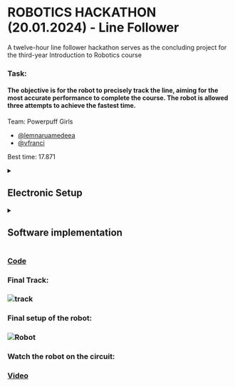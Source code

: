 # ROBOTICS HACKATHON (20.01.2024) - Line Follower
A twelve-hour line follower hackathon serves as the concluding project for the third-year Introduction to Robotics course

### Task:
#### The objective is for the robot to precisely track the line, aiming for the most accurate performance to complete the course. The robot is allowed three attempts to achieve the fastest time.

Team: Powerpuff Girls
- [@lemnaruamedeea](https://github.com/lemnaruamedeea)
- [@vfranci](https://github.com/vfranci)

Best time: 17.871

<details>
  <summary>
      <h2>Electronic Setup</h2>
  </summary>
  <br>

  Components:
- Arduino Uno
- Power source: LiPo battery
- Two wheels
- QTR-8A reflectance sensor
- Ball caster
- L293D motor driver
- Two DC motors
- Medium breadboard
- Wires (M - F, M - M), zip-ties, screws as needed

## Project and Design Description
  For the chassis we cut into a foam board after measuring an apropriate distance between the wheels and for the sensor. Zip-ties were employed to fasten the breadboard and battery, while we utilized additional zip-ties to secure the Arduino board and motors in place.

  ### Requirements
Minimum requirements for the project were to have the robot finish the line follower track, including the curved lines. To achieve maximum grade, the course had to be finished in under 20 seconds and, upon starting, the sensor had to be calibrated using automatic motor movement.

### Driver Connection table
![driver](https://github.com/Diana5B/IntroductionToRobotics/assets/115624763/6ff3e419-10f6-4da1-8ee2-fd11d2852a0a)
![dreiverconectoins](https://github.com/Diana5B/IntroductionToRobotics/assets/115624763/6354afb0-ffa4-4bb5-8aad-238afbf29b6a)

### Motors and Sensor Connection scheme
![conections](https://github.com/Diana5B/IntroductionToRobotics/assets/115624763/13678f93-3829-4d93-b855-fa69145b2a28)


  </br>
  </details>


  <details>
  <summary>
      <h2>Software implementation</h2>
  </summary>
  <br>

  The robot calibrated its sensor by moving left and right in order to recognize the black line it had to follow. The movement behaviour was determined by using a proportional-integrative-derivative controller. We started with a simple code provided by our teacher in which we had to alter the kp, ki, and kd values to achieve the desired movement. We started by assigning random values to the proportional constant in order to observe the behaviour. Once the robot was able to take the turns without overshooting, we began updating the kd value to smooth the wobble.

  The final values were:
- kp = 4.3;
- ki = 0.000;
- kd = 23.2;

Afterwards, we implemented the automatic calibration and juggled the tresholds for the error and motor speed values.

  </br>
  </details>

 ### [Code](https://github.com/Diana5B/LineFollower/blob/main/Line.ino)
 
 ### Final Track:
### ![track](https://github.com/Diana5B/IntroductionToRobotics/assets/115624763/174339b1-8565-4157-9866-2e1dbc4f5054)

 ### Final setup of the robot: 
### ![Robot](https://github.com/vfranci/Line-Follower/assets/115077321/08085af5-6bf5-4b55-920f-c0e0b4081a76)

 ### Watch the robot on the circuit:
 ### [Video](https://youtu.be/-rcJyTiLDLg?si=OaZJrGN7fROQkyiY)
